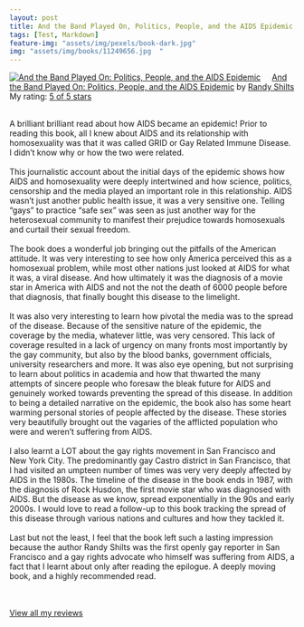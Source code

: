 ```yaml
---
layout: post
title: And the Band Played On, Politics, People, and the AIDS Epidemic, by Randy Shilts             
tags: [Test, Markdown]
feature-img: "assets/img/pexels/book-dark.jpg"             
img: "assets/img/books/11249656.jpg  "
---
```

             
<a href= "https://www.goodreads.com/book/show/11249656-and-the-band-played-on" style= "float: left; padding-right: 20px"><img border="0" alt= "And the Band Played On: Politics, People, and the AIDS Epidemic" src= "https://s.gr-assets.com/assets/nophoto/book/111x148-bcc042a9c91a29c1d680899eff700a03.png" /></a><a href="https://www.goodreads.com/book/show/11249656-and-the-band-played-on">And the Band Played On: Politics, People, and the AIDS Epidemic</a> by <a href="https://www.goodreads.com/author/show/15877.Randy_Shilts">Randy Shilts</a><br/> My rating: <a href="https://www.goodreads.com/review/show/2004978065"> 5 of 5 stars</a><br /><br />


A brilliant brilliant read about how AIDS became an epidemic! Prior to reading this book, all I knew about AIDS and its relationship with homosexuality was that it was called GRID or Gay Related Immune Disease. I didn’t know why or how the two were related. <br /><br />This journalistic account about the initial days of the epidemic shows how AIDS and homosexuality were deeply intertwined and how science, politics, censorship and the media played an important role in this relationship. AIDS wasn’t just another public health issue, it was a very sensitive one. Telling “gays” to practice “safe sex” was seen as just another way for the heterosexual community to manifest their prejudice towards homosexuals and curtail their sexual freedom. <br /><br />The book does a wonderful job bringing out the pitfalls of the American attitude. It was very interesting to see how only America perceived this as a homosexual problem, while most other nations just looked at AIDS for what it was, a viral disease. And how ultimately it was the diagnosis of a movie star in America with AIDS and not the not the death of 6000 people before that diagnosis, that finally bought this disease to the limelight. <br /><br />It was also very interesting to learn how pivotal the media was to the spread of the disease. Because of the sensitive nature of the epidemic, the coverage by the media, whatever little, was very censored. This lack of coverage resulted in a lack of urgency on many fronts most importantly by the gay community, but also by the blood banks, government officials, university researchers and more. It was also eye opening, but not surprising to learn about politics in academia and how that thwarted the many attempts of sincere people who foresaw the bleak future for AIDS and genuinely worked towards preventing the spread of this disease. In addition to being a detailed narrative on the epidemic, the book also has some heart warming personal stories of people affected by the disease. These stories very beautifully brought out the vagaries of the afflicted population who were and weren’t suffering from AIDS. <br /><br />I also learnt a LOT about the gay rights movement in San Francisco and New York City. The predominantly gay Castro district in San Francisco, that I had visited an umpteen number of times was very very deeply affected by AIDS in the 1980s. The timeline of the disease in the book ends in 1987, with the diagnosis of Rock Husdon, the first movie star who was diagnosed with AIDS. But the disease as we know, spread exponentially in the 90s and early 2000s. I would love to read a follow-up to this book tracking the spread of this disease through various nations and cultures and how they tackled it.<br /><br />Last but not the least, I feel that the book left such a lasting impression because the author Randy Shilts was the first openly gay reporter in San Francisco and a gay rights advocate who himself was suffering from AIDS, a fact that I learnt about only after reading the epilogue. A deeply moving book, and a highly recommended read.

<br/><br/><a href="https://www.goodreads.com/review/list/16616412-nandita-damaraju">View all my reviews</a>